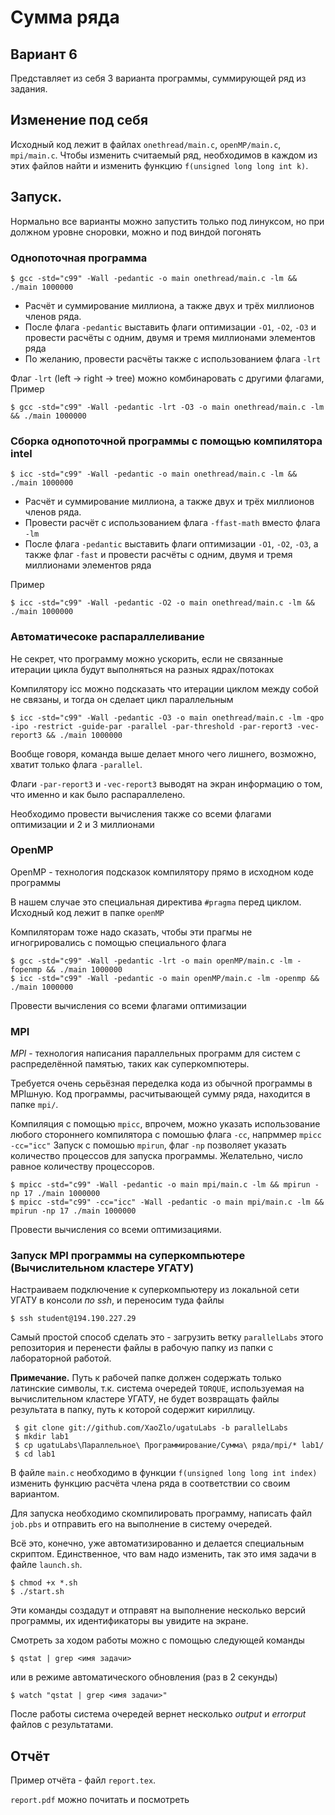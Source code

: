 # Сумма ряда
## Вариант 6

Представляет из себя 3 варианта программы, суммирующей ряд из задания.

## Изменение под себя

Исходный код лежит в файлах `onethread/main.c`, `openMP/main.c`, `mpi/main.c`. Чтобы изменить считаемый ряд, необходимов в каждом из этих файлов найти и изменить функцию `f(unsigned long long int k)`.

## Запуск.

Нормально все варианты можно запустить только под линуксом, но при должном уровне сноровки, можно и под виндой погонять

### Однопоточная программа

    $ gcc -std="c99" -Wall -pedantic -o main onethread/main.c -lm && ./main 1000000

* Расчёт и суммирование миллиона, а также двух и трёх миллионов членов ряда.
* После флага `-pedantic` выставить флаги оптимизации `-O1`, `-O2`, `-O3` и провести расчёты с одним, двумя и тремя миллионами элементов ряда
* По желанию, провести расчёты также с использованием флага `-lrt`

Флаг `-lrt` (left -> right -> tree) можно комбинаровать с другими флагами, Пример

    $ gcc -std="c99" -Wall -pedantic -lrt -O3 -o main onethread/main.c -lm && ./main 1000000

### Сборка однопоточной программы с помощью компилятора intel

    $ icc -std="c99" -Wall -pedantic -o main onethread/main.c -lm && ./main 1000000

* Расчёт и суммирование миллиона, а также двух и трёх миллионов членов ряда.
* Провести расчёт с использованием флага `-ffast-math` вместо флага `-lm`
* После флага `-pedantic` выставить флаги оптимизации `-O1`, `-O2`, `-O3`, а также флаг `-fast` и провести расчёты с одним, двумя и тремя миллионами элементов ряда

Пример

    $ icc -std="c99" -Wall -pedantic -O2 -o main onethread/main.c -lm && ./main 1000000

### Автоматичесоке распараллеливание
Не секрет, что программу можно ускорить, если не связанные итерации цикла будут выполняться на разных ядрах/потоках

Компилятору icc можно подсказать что итерации циклом между собой не связаны, и тогда он сделает цикл параллельным

    $ icc -std="c99" -Wall -pedantic -O3 -o main onethread/main.c -lm -qpo -ipo -restrict -guide-par -parallel -par-threshold -par-report3 -vec-report3 && ./main 1000000
	
Вообще говоря, команда выше делает много чего лишнего, возможно, хватит только флага `-parallel`.

Флаги `-par-report3` и `-vec-report3` выводят на экран информацию о том, что именно и как было распараллелено.

Необходимо провести вычисления также со всеми флагами оптимизации и 2 и 3 миллионами
 
### OpenMP
OpenMP - технология подсказок компилятору прямо в исходном коде программы

В нашем случае это специальная директива `#pragma` перед циклом. Исходный код лежит в папке `openMP`

Компиляторам тоже надо сказать, чтобы эти прагмы не игногрировались с помощью специального флага

    $ gcc -std="c99" -Wall -pedantic -lrt -o main openMP/main.c -lm -fopenmp && ./main 1000000
    $ icc -std="c99" -Wall -pedantic -o main openMP/main.c -lm -openmp && ./main 1000000

Провести вычисления со всеми флагами оптимизации

### MPI
_MPI_ - технология написания параллельных программ для систем с распределённой памятью, таких как суперкомпютеры.

Требуется очень серьёзная переделка кода из обычной программы в MPIшную. Код программы, расчитывающей сумму ряда, находится в папке `mpi/`.

Компиляция с помощью `mpicc`, впрочем, можно указать использование любого стороннего компилятора с помошью флага `-cc`, напрммер `mpicc -cc="icc"`
Запуск с помошью `mpirun`, флаг `-np` позволяет указать количество процессов для запуска программы. Желательно, число равное количеству процессоров.

    $ mpicc -std="c99" -Wall -pedantic -o main mpi/main.c -lm && mpirun -np 17 ./main 1000000
    $ mpicc -std="c99" -cc="icc" -Wall -pedantic -o main mpi/main.c -lm && mpirun -np 17 ./main 1000000
	
Провести вычисления со всеми оптимизациями.

### Запуск MPI программы на суперкомпьютере (Вычислительном кластере УГАТУ)

Настраиваем подключение к суперкомпьютеру из локальной сети УГАТУ в консоли _по ssh_, и переносим туда файлы

    $ ssh student@194.190.227.29

Самый простой способ сделать это - загрузить ветку `parallelLabs` этого репозитория и перенести файлы в рабочую папку из папки с лабораторной работой.

__Примечание.__ Путь к рабочей папке должен содержать только латинские символы, т.к. система очередей `TORQUE`, используемая на вычислительном кластере УГАТУ,
не будет возвращать файлы результата в папку, путь к которой содержит кириллицу.

     $ git clone git://github.com/XaoZlo/ugatuLabs -b parallelLabs
     $ mkdir lab1
     $ cp ugatuLabs\Параллельное\ Программирование/Сумма\ ряда/mpi/* lab1/
     $ cd lab1

В файле `main.c` необходимо в функции `f(unsigned long long int index)` изменить функцию расчёта члена ряда в соответствии со своим вариантом.

Для запуска необходимо скомпилировать программу, написать файл `job.pbs` и отправить его на выполнение в систему очередей.

Всё это, конечно, уже автоматизированно и делается специальным скриптом.
Единственное, что вам надо изменить, так это имя задачи в файле `launch.sh`.

    $ chmod +x *.sh
    $ ./start.sh

Эти команды создадут и отправят на выполнение несколько версий программы, их идентификаторы вы увидите на экране.

Смотреть за ходом работы можно с помощью следующей команды

    $ qstat | grep <имя задачи>

или в режиме автоматического обновления (раз в 2 секунды)

    $ watch "qstat | grep <имя задачи>"

После работы система очередей вернет несколько _output_ и _errorput_ файлов с результатами.

## Отчёт
Пример отчёта - файл `report.tex`.

`report.pdf` можно почитать и посмотреть
